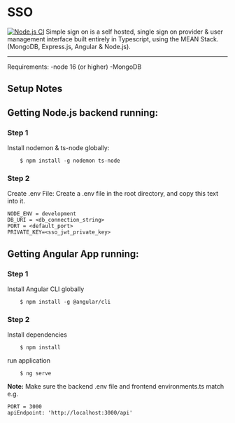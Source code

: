 # SSO

[![Node.js CI](https://github.com/grizzle2101/SSO/actions/workflows/node.js.yml/badge.svg)](https://github.com/grizzle2101/SSO/actions/workflows/node.js.yml)
Simple sign on is a self hosted, single sign on provider & user management interface built entirely in Typescript, using the MEAN Stack.
(MongoDB, Express.js, Angular & Node.js).

---

Requirements:
-node 16 (or higher)
-MongoDB

## Setup Notes

## Getting Node.js backend running:

### Step 1

Install nodemon & ts-node globally:

```console
    $ npm install -g nodemon ts-node
```

### Step 2

Create .env File:
Create a .env file in the root directory, and copy this text into it.

```console
NODE_ENV = development
DB_URI = <db_connection_string>
PORT = <default_port>
PRIVATE_KEY=<sso_jwt_private_key>
```

## Getting Angular App running:

### Step 1

Install Angular CLI globally

```console
    $ npm install -g @angular/cli
```

### Step 2

Install dependencies

```console
    $ npm install
```

run application

```console
    $ ng serve
```

**Note:**
Make sure the backend .env file and frontend environments.ts match e.g.

```
PORT = 3000
apiEndpoint: 'http://localhost:3000/api'
```
